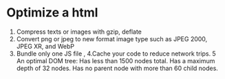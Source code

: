 # Optimize a html
1. Compress texts or images with gzip, deflate
2. Convert png or jpeg to new format image type such as  JPEG 2000, JPEG XR, and WebP
3. Bundle only one JS file ,
4.Cache your code to reduce network trips.
5 An optimal DOM tree:
  Has less than 1500 nodes total.
  Has a maximum depth of 32 nodes.
  Has no parent node with more than 60 child nodes.
